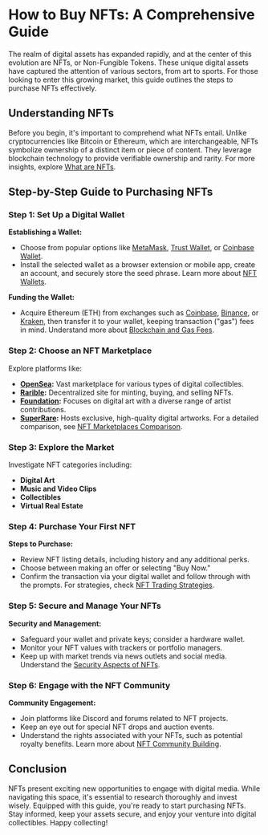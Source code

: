 # How to Buy NFTs: A Comprehensive Guide

The realm of digital assets has expanded rapidly, and at the center of this evolution are NFTs, or Non-Fungible Tokens. These unique digital assets have captured the attention of various sectors, from art to sports. For those looking to enter this growing market, this guide outlines the steps to purchase NFTs effectively.

## Understanding NFTs

Before you begin, it's important to comprehend what NFTs entail. Unlike cryptocurrencies like Bitcoin or Ethereum, which are interchangeable, NFTs symbolize ownership of a distinct item or piece of content. They leverage blockchain technology to provide verifiable ownership and rarity. For more insights, explore [What are NFTs](https://www.license-token.com/wiki/what-are-nf-ts).

## Step-by-Step Guide to Purchasing NFTs

### Step 1: Set Up a Digital Wallet

**Establishing a Wallet:**
- Choose from popular options like [MetaMask](https://metamask.io/), [Trust Wallet](https://trustwallet.com/), or [Coinbase Wallet](https://wallet.coinbase.com/).
- Install the selected wallet as a browser extension or mobile app, create an account, and securely store the seed phrase. Learn more about [NFT Wallets](https://www.license-token.com/wiki/what-is-an-nft-wallet).

**Funding the Wallet:**
- Acquire Ethereum (ETH) from exchanges such as [Coinbase](https://www.coinbase.com/), [Binance](https://www.binance.com/), or [Kraken](https://www.kraken.com/), then transfer it to your wallet, keeping transaction ("gas") fees in mind. Understand more about [Blockchain and Gas Fees](https://www.license-token.com/wiki/blockchain-transaction-fees).

### Step 2: Choose an NFT Marketplace

Explore platforms like:
- **[OpenSea](https://opensea.io/):** Vast marketplace for various types of digital collectibles.
- **[Rarible](https://rarible.com/):** Decentralized site for minting, buying, and selling NFTs.
- **[Foundation](https://foundation.app/):** Focuses on digital art with a diverse range of artist contributions.
- **[SuperRare](https://superrare.com/):** Hosts exclusive, high-quality digital artworks. For a detailed comparison, see [NFT Marketplaces Comparison](https://www.license-token.com/wiki/nft-marketplaces-comparison).

### Step 3: Explore the Market

Investigate NFT categories including:
- **Digital Art**
- **Music and Video Clips**
- **Collectibles**
- **Virtual Real Estate**

### Step 4: Purchase Your First NFT

**Steps to Purchase:**
- Review NFT listing details, including history and any additional perks.
- Choose between making an offer or selecting "Buy Now."
- Confirm the transaction via your digital wallet and follow through with the prompts. For strategies, check [NFT Trading Strategies](https://www.license-token.com/wiki/nft-trading-strategies).

### Step 5: Secure and Manage Your NFTs

**Security and Management:**
- Safeguard your wallet and private keys; consider a hardware wallet.
- Monitor your NFT values with trackers or portfolio managers.
- Keep up with market trends via news outlets and social media. Understand the [Security Aspects of NFTs](https://www.license-token.com/wiki/nft-security).

### Step 6: Engage with the NFT Community

**Community Engagement:**
- Join platforms like Discord and forums related to NFT projects.
- Keep an eye out for special NFT drops and auction events.
- Understand the rights associated with your NFTs, such as potential royalty benefits. Learn more about [NFT Community Building](https://www.license-token.com/wiki/nft-community-building).

## Conclusion

NFTs present exciting new opportunities to engage with digital media. While navigating this space, it's essential to research thoroughly and invest wisely. Equipped with this guide, you're ready to start purchasing NFTs. Stay informed, keep your assets secure, and enjoy your venture into digital collectibles. Happy collecting!
